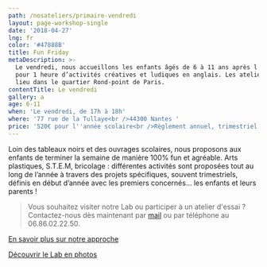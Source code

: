 ```yaml
---
path: /nosateliers/primaire-vendredi
layout: page-workshop-single
date: '2018-04-27'
lng: fr
color: '#47888B'
title: Fun Friday
metaDescription: >-
  Le vendredi, nous accueillons les enfants âgés de 6 à 11 ans après l'école,
  pour 1 heure d’activités créatives et ludiques en anglais. Les ateliers ont
  lieu dans le quartier Rond-point de Paris.
contentTitle: Le vendredi
gallery: a
age: 6-11
when: 'Le vendredi, de 17h à 18h'
where: '77 rue de la Tullaye<br />44300 Nantes '
price: '520€ pour l''année scolaire<br />Règlement annuel, trimestriel ou mensuel'
---
```

Loin des tableaux noirs et des ouvrages scolaires, nous proposons aux enfants de terminer la semaine de manière 100% fun et agréable. Arts plastiques, S.T.E.M, bricolage : différentes activités sont proposées tout au long de l’année à travers des projets spécifiques, souvent trimestriels, définis en début d’année avec les premiers concernés… les enfants et leurs parents !

> Vous souhaitez visiter notre Lab ou participer à un atelier d'essai ? Contactez-nous dès maintenant par [mail](mailto:hello@lopenlab.com) ou par téléphone au 06.86.02.22.50.

[En savoir plus sur notre approche](/pedagogie)

[Découvrir le Lab en photos](/nosateliers/#lab)
